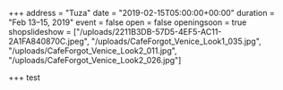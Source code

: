 +++
address = "Tuza"
date = "2019-02-15T05:00:00+00:00"
duration = "Feb 13–15, 2019"
event = false
open = false
openingsoon = true
shopslideshow = ["/uploads/2211B3DB-57D5-4EF5-AC11-2A1FA840870C.jpeg", "/uploads/CafeForgot_Venice_Look1_035.jpg", "/uploads/CafeForgot_Venice_Look2_011.jpg", "/uploads/CafeForgot_Venice_Look2_026.jpg"]

+++
test